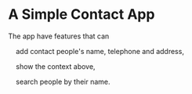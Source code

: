 A Simple Contact App
=====================================================
The app have features that can</p>
<p>&nbsp;&nbsp;&nbsp;&nbsp;add contact people's name, telephone and address,</p>
<p>&nbsp;&nbsp;&nbsp;&nbsp;show the context above,</p>
<p>&nbsp;&nbsp;&nbsp;&nbsp;search people by their name.</p>
